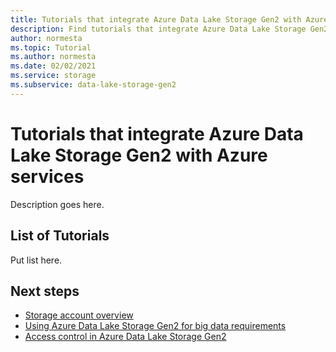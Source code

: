 ```yaml
---
title: Tutorials that integrate Azure Data Lake Storage Gen2 with Azure services
description: Find tutorials that integrate Azure Data Lake Storage Gen2 with Azure services.
author: normesta
ms.topic: Tutorial
ms.author: normesta
ms.date: 02/02/2021
ms.service: storage
ms.subservice: data-lake-storage-gen2
---
```


# Tutorials that integrate Azure Data Lake Storage Gen2 with Azure services

Description goes here.

## List of Tutorials

Put list here.

## Next steps

- [Storage account overview](../common/storage-account-overview.md)
- [Using Azure Data Lake Storage Gen2 for big data requirements](data-lake-storage-data-scenarios.md)
- [Access control in Azure Data Lake Storage Gen2](data-lake-storage-access-control.md)

